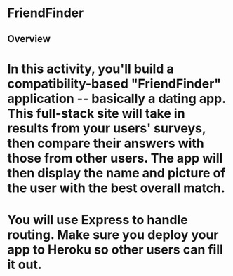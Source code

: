# FriendFinder

## Overview

# In this activity, you'll build a compatibility-based "FriendFinder" application -- basically a dating app. This full-stack site will take in results from your users' surveys, then compare their answers with those from other users. The app will then display the name and picture of the user with the best overall match. 

# You will use Express to handle routing. Make sure you deploy your app to Heroku so other users can fill it out.



